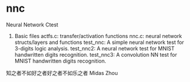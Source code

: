 # nnc
Neural Network Ctest 

1. Basic files
   actfs.c:     transfer/activation functions
   nnc.c:       neural network structs/layers and functions
   test_nnc:    A simple neural network test for 3-digits logic analysis.
   test_nnc2:   A neural network test for MNIST handwritten digits recognition.
   test_nnc3:   A convolution NN test for MNIST handwritten digits recognition.


知之者不如好之者好之者不如乐之者
Midas Zhou
